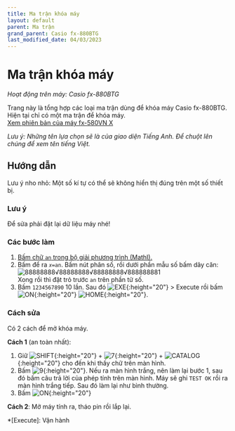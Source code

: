 ```yaml
---
title: Ma trận khóa máy
layout: default
parent: Ma trận
grand_parent: Casio fx-880BTG
last_modified_date: 04/03/2023
---
```


# Ma trận khóa máy
*Hoạt động trên máy: Casio fx-880BTG*

Trang này là tổng hợp các loại ma trận dùng để khóa máy Casio fx-880BTG. Hiện tại chỉ có một ma trận để khóa máy.  
[Xem phiên bản của máy fx-580VN X](/thu-vien-ma-tran/docs/fx580vnx/ma-tran/ma-tran-khoa-may.html)

*Lưu ý: Những tên lựa chọn sẽ là của giao diện Tiếng Anh. Để chuột lên chúng để xem tên tiếng Việt.*

## Hướng dẫn
Lưu ý nho nhỏ: Một số kí tự có thể sẽ không hiển thị đúng trên một số thiết bị.

### Lưu ý
Để sửa phải đặt lại dữ liệu máy nhé!

### Các bước làm
1. [Bấm chữ `an` trong bộ giải phương trình (MathI).](/thu-vien-ma-tran/docs/loi-may-tinh/ki-tu-an.html#bộ-giải-phương-trình-mathi)
2. Bấm để ra `𝑥=an`. Bấm nút phân số, rồi dưới phần mẫu số bấm dãy căn:  
![<sup>88888888</sup>√<sup>88888888</sup>√<sup>88888888</sup>√88888888<sup>1</sup>](https://latex.codecogs.com/png.image?\inline%20\LARGE%20\dpi{110}\bg{black}\sqrt[88888888]{\sqrt[88888888]{\sqrt[88888888]{88888888^1}}})  
Xong rồi thì đặt trỏ trước `an` trên phần tử số.
3. Bấm `1234567890` 10 lần. Sau đó ![EXE]{:height="20"} \> Execute rồi bấm ![ON]{:height="20"} ![HOME]{:height="20"}.

### Cách sửa
Có 2 cách để mở khóa máy.

**Cách 1** (an toàn nhất):
1. Giữ ![SHIFT]{:height="20"} + ![7]{:height="20"} + ![CATALOG]{:height="20"} cho đến khi thấy chữ trên màn hình.
2. Bấm ![9]{:height="20"}. Nếu ra màn hình trắng, nên làm lại bước 1, sau đó bấm câu trả lời của phép tính trên màn hình. Máy sẽ ghi `TEST OK` rồi ra màn hình trắng tiếp. Sau đó làm lại như bình thường.
3. Bấm ![ON]{:height="20"}

**Cách 2**: Mở máy tính ra, tháo pin rồi lắp lại.

[ON]: /thu-vien-ma-tran/images/fx880btg/on.png
[HOME]: /thu-vien-ma-tran/images/fx880btg/home.png
[VARIABLE]: /thu-vien-ma-tran/images/fx880btg/variable.png
[←]: /thu-vien-ma-tran/images/fx880btg/left.png
[→]: /thu-vien-ma-tran/images/fx880btg/right.png
[SHIFT]: /thu-vien-ma-tran/images/fx880btg/shift.png
[CATALOG]: /thu-vien-ma-tran/images/fx880btg/catalog.png
[⌫]: /thu-vien-ma-tran/images/fx880btg/del.png
[AC]: /thu-vien-ma-tran/images/fx880btg/ac.png
[7]: /thu-vien-ma-tran/images/fx880btg/7.png
[9]: /thu-vien-ma-tran/images/fx880btg/9.png
[EXE]: /thu-vien-ma-tran/images/fx880btg/exe.png

<!-- abbreviations for kramdown -->
*[Execute]: Vận hành